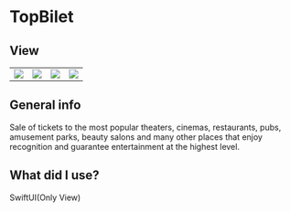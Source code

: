 # TopBilet
## View

<table>
  <tr>
    <td border-color="white" valign="top"><img src="https://i.ibb.co/DwHpDHX/t1.png"></td>
    <td valign="top"><img src="https://i.ibb.co/SNGGL16/t2.png"></td>
    <td valign="top"><img src="https://i.ibb.co/R32qFpm/t3.png"></td>
    <td valign="top"><img src="https://i.ibb.co/sWLdvVQ/t4.png"></td>
  </tr>
 </table>

## General info
Sale of tickets to the most popular theaters, cinemas, restaurants, pubs, amusement parks, beauty salons and many other places that enjoy recognition and guarantee entertainment at the highest level.
	
## What did I use?
SwiftUI(Only View)
